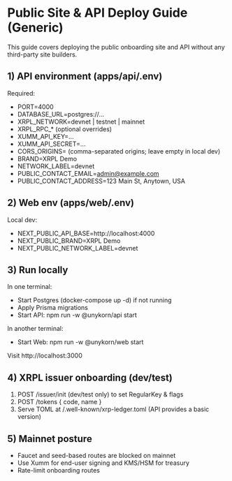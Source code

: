 # Public Site & API Deploy Guide (Generic)

This guide covers deploying the public onboarding site and API without any third-party site builders.

## 1) API environment (apps/api/.env)

Required:
- PORT=4000
- DATABASE_URL=postgres://…
- XRPL_NETWORK=devnet | testnet | mainnet
- XRPL_RPC_* (optional overrides)
- XUMM_API_KEY=...
- XUMM_API_SECRET=...
- CORS_ORIGINS= (comma-separated origins; leave empty in local dev)
- BRAND=XRPL Demo
- NETWORK_LABEL=devnet
- PUBLIC_CONTACT_EMAIL=admin@example.com
- PUBLIC_CONTACT_ADDRESS=123 Main St, Anytown, USA

## 2) Web env (apps/web/.env)

Local dev:
- NEXT_PUBLIC_API_BASE=http://localhost:4000
- NEXT_PUBLIC_BRAND=XRPL Demo
- NEXT_PUBLIC_NETWORK_LABEL=devnet

## 3) Run locally

In one terminal:
- Start Postgres (docker-compose up -d) if not running
- Apply Prisma migrations
- Start API: npm run -w @unykorn/api start

In another terminal:
- Start Web: npm run -w @unykorn/web start

Visit http://localhost:3000

## 4) XRPL issuer onboarding (dev/test)

1. POST /issuer/init (dev/test only) to set RegularKey & flags
2. POST /tokens { code, name }
3. Serve TOML at /.well-known/xrp-ledger.toml (API provides a basic version)

## 5) Mainnet posture

- Faucet and seed-based routes are blocked on mainnet
- Use Xumm for end-user signing and KMS/HSM for treasury
- Rate-limit onboarding routes
